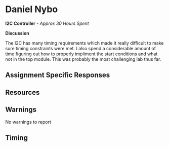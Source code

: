 # Daniel Nybo 

**I2C Controller** - *Approx 30 Hours Spent*

**Discussion**

The I2C has many timing requirements which made it really difficult to make sure timing constraints were met. I also spend a considerable amount of time figuring out how to properly impliment the start conditions and what not in the top module. This was probably the most challenging lab thus far.

## Assignment Specific Responses

## Resources

## Warnings

No warnings to report

## Timing

